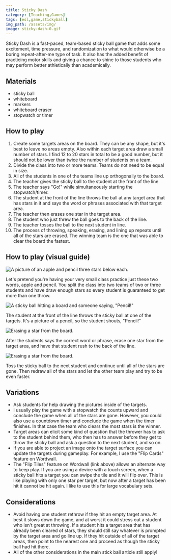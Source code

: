 ```yaml
---
title: Sticky Dash
category: [Teaching,Games]
tags: [esl,game,stickyball]
img_path: /assets/img/
image: sticky-dash-0.gif
---
```


Sticky Dash is a fast-paced, team-based sticky ball game that adds some excitement, time pressure, and randomization to what would otherwise be a boring repeat-after-me type of task. It also has the added benefit of practicing motor skills and giving a chance to shine to those students who may perform better athletically than academically.

## Materials

- sticky ball
- whiteboard
- markers
- whiteboard eraser
- stopwatch or timer

## How to play

1. Create some targets areas on the board. They can be any shape, but it's best to leave no areas empty. Also within each target area draw a small number of stars. I find 12 to 20 stars in total to be a good number, but it should not be lower than twice the number of students on a team.
1. Divide the class into two or more teams. Teams do not need to be equal in size.
1. All of the students in one of the teams line up orthogonally to the board.
1. The teacher gives the sticky ball to the student at the front of the line
1. The teacher says "Go!" while simultaneously starting the stopwatch/timer.
1. The student at the front of the line throws the ball at any target area that has stars in it and says the word or phrases associated with that target area.
1. The teacher then erases one star in the target area.
1. The student who just threw the ball goes to the back of the line.
1. The teacher tosses the ball to the next student in line.
1. The process of throwing, speaking, erasing, and lining up repeats until all of the stars are erased. The winning team is the one that was able to clear the board the fastest.

## How to play (visual guide)

![A picture of an apple and pencil three stars below each.](sticky-dash-1.gif)

Let's pretend you're having your very small class practice just these two words, apple and pencil. You split the class into two teams of two or three students and have draw enough stars so every student is guaranteed to get more than one throw.

![A sticky ball hitting a board and someone saying, "Pencil!"](sticky-dash-2.gif)

The student at the front of the line throws the sticky ball at one of the targets. It's a picture of a pencil, so the student shouts, "Pencil!"

![Erasing a star from the board.](sticky-dash-3.gif)

After the students says the correct word or phrase, erase one star from the target area, and have that student rush to the back of the line.

![Erasing a star from the board.](sticky-dash-4.gif)

Toss the sticky ball to the next student and continue until all of the stars are gone. Then redraw all of the stars and let the other team play and try to be even faster.

## Variations

- Ask students for help drawing the pictures inside of the targets.
- I usually play the game with a stopwatch the counts upward and conclude the game when all of the stars are gone. However, you could also use a countdown timer and conclude the game when the timer finishes. In that case the team who clears the most stars is the winner.
- Target areas can elicit some kind of question that the thrower has to ask to the student behind them, who then has to answer before they get to throw the sticky ball and ask a question to the next student, and so on.
- If you are able to project an image onto the target surface you can update the targets during gameplay. For example, I use the "Flip Cards" feature on Wordwall.
- The "Flip Tiles" feature on Wordwall (link above) allows an alternate way to keep play. If you are using a device with a touch screen, when a sticky ball hits a target you can swipe the tile and it will flip over. This is like playing with only one star per target, but now after a target has been hit it cannot be hit again. I like to use this for large vocabulary sets.

## Considerations

- Avoid having one student rethrow if they hit an empty target area. At best it slows down the game, and at worst it could stress out a student who isn't great at throwing. If a student hits a target area that has already been cleared of stars, they should still say whatever is prompted by the target area and go line up. If they hit outside of all of the target areas, then point to the nearest one and proceed as though the sticky ball had hit there.
- All of the other considerations in the main stick ball article still apply!